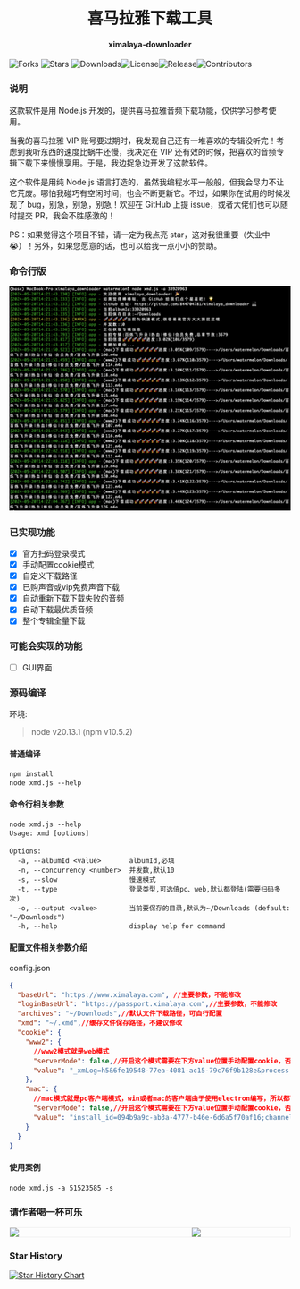 <h1 align="center">喜马拉雅下载工具</h1>
<h4 align="center">ximalaya-downloader</h4>

![Forks](https://img.shields.io/github/forks/844704781/ximalaya_downloader.svg?style=social) ![Stars](https://img.shields.io/github/stars/844704781/ximalaya_downloader.svg?style=social) ![Downloads](https://img.shields.io/github/downloads/844704781/ximalaya_downloader/total.svg)![License](https://img.shields.io/github/license/844704781/ximalaya_downloader.svg)![Release](https://img.shields.io/github/v/release/844704781/ximalaya_downloader.svg)![Contributors](https://img.shields.io/github/contributors/844704781/ximalaya_downloader.svg)


### 说明
这款软件是用 Node.js 开发的，提供喜马拉雅音频下载功能，仅供学习参考使用。

当我的喜马拉雅 VIP 账号要过期时，我发现自己还有一堆喜欢的专辑没听完！考虑到我听东西的速度比蜗牛还慢，我决定在 VIP 还有效的时候，把喜欢的音频专辑下载下来慢慢享用。于是，我边捉急边开发了这款软件。

这个软件是用纯 Node.js 语言打造的，虽然我编程水平一般般，但我会尽力不让它荒废。哪怕我碰巧有空闲时间，也会不断更新它。不过，如果你在试用的时候发现了 bug，别急，别急，别急！欢迎在 GitHub 上提 issue，或者大佬们也可以随时提交 PR，我会不胜感激的！

PS：如果觉得这个项目不错，请一定为我点亮 star，这对我很重要（失业中😭）！另外，如果您愿意的话，也可以给我一点小小的赞助。



### 命令行版

![](./images/cli-demo.png)

### 已实现功能

- [x] 官方扫码登录模式
- [x] 手动配置cookie模式
- [x] 自定义下载路径
- [x] 已购声音或vip免费声音下载
- [x] 自动重新下载下载失败的音频
- [x] 自动下载最优质音频
- [x] 整个专辑全量下载

### 可能会实现的功能

- [ ] GUI界面

### 源码编译

环境:

> node v20.13.1 (npm v10.5.2)

#### 普通编译

```shell
npm install 
node xmd.js --help
```

#### 命令行相关参数

```shell
node xmd.js --help
Usage: xmd [options]

Options:
  -a, --albumId <value>       albumId,必填
  -n, --concurrency <number>  并发数,默认10
  -s, --slow                  慢速模式
  -t, --type                  登录类型,可选值pc、web,默认都登陆(需要扫码多次)
  -o, --output <value>        当前要保存的目录,默认为~/Downloads (default: "~/Downloads")
  -h, --help                  display help for command
```
#### 配置文件相关参数介绍
config.json
```json
{
  "baseUrl": "https://www.ximalaya.com", //主要参数，不能修改
  "loginBaseUrl": "https://passport.ximalaya.com",//主要参数，不能修改
  "archives": "~/Downloads",//默认文件下载路径，可自行配置
  "xmd": "~/.xmd",//缓存文件保存路径，不建议修改
  "cookie": {
    "www2": {
      //www2模式就是web模式
      "serverMode": false,//开启这个模式需要在下方value位置手动配置cookie，否则会调用操作系统图片程序扫码登录
      "value": "_xmLog=h5&6fe19548-77ea-4081-ac15-79c76f9b128e&process.env.sdkVersion; wfp=ACM5MGVkODA5Y2JmODBmOTMwCIX-UWWo8a14bXdlYl93d3c; xm-page-viewid=ximalaya-web; impl=www.ximalaya.com.login; x_xmly_traffic=utm_source%253A%2526utm_medium%253A%2526utm_campaign%253A%2526utm_content%253A%2526utm_term%253A%2526utm_from%253A; Hm_lvt_4a7d8ec50cfd6af753c4f8aee3425070=1716267285,1716271020; 1&remember_me=y; 1&_token=38899111&C8178570140N16B3B2D31D474973DA09080ECE495BE79CFCBFC3F7C85DCBF6E71432C26E471F80ME5430611143ADEC_; 1_l_flag=38899032&C8178570140N16B3B2D31D474973DA09080ECE495BE79CFCBFC3F7C85DCBF6E71432C26E471F80ME5430611143ADEC__2024-05-2113:57:06; Hm_lpvt_4a7d8ec50cfd6af753c4f8aee3425070=1716271027; web_login=1716271049603"//cookie值，请自行获取
    },
    "mac": {
      //mac模式就是pc客户端模式，win或者mac的客户端由于使用electron编写，所以都可以使用这个配置
      "serverMode": false,//开启这个模式需要在下方value位置手动配置cookie，否则会调用操作系统图片程序扫码登录
      "value": "install_id=094b9a9c-ab3a-4777-b46e-6d6a5f70af16;channel=99&100001;1&_device=win32&094b9a9c-ab3a-4777-b46e-6d6a5f70af16&4.0.3;1&remember_me=y;1&_token=38899111&58AE1D40240C3F3CD157DD11955201020C188A83A44003D79E44FE7CB9A913E17B7B6987E6B591M4ca4da18AF029D3_;1_l_flag=38899032&58AE1D40240C3F3CD157DD11955201020C188A83A44003D79E44FE7CB9A913E17B7B6987E6B591M4ca4da18AF029D3__2024-05-2114:21:38;"//cookie值，请自行获取
    }
  }
}
```

#### 使用案例

```shell
node xmd.js -a 51523585 -s
```
### 请作者喝一杯可乐

<div style="overflow: hidden; border:solid 1px #eeeeee;">
  <img src="http://qiniu.cospapa.cn/2071715937483_.pic.jpg" style="float: left; width: 35%;" />
  <img src="http://qiniu.cospapa.cn/2081715937598_.pic.jpg" style="float: right; width: 35%;" />
</div>

### Star History

[![Star History Chart](https://api.star-history.com/svg?repos=844704781/ximalaya_downloader&type=Date)](https://star-history.com/#844704781/ximalaya_downloader&Date)

